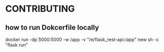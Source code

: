 # CONTRIBUTING
##  how to run Dokcerfile locally

docker run -dp 5000:5000 -w /app -v "/e/flask_rest-api:/app" new sh -c "flask run"  
